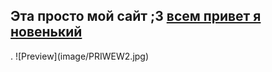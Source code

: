 <h2>Эта просто мой сайт ;3 <a href="https://necronomiqueen.github.io/yrodik/" target="_blank"> всем привет я новенький</a> </h2>.
![Preview](image/PRIWEW2.jpg)
